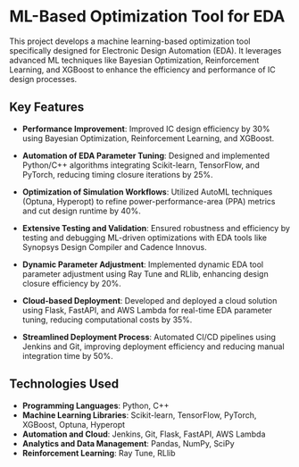 # ML-Based Optimization Tool for EDA

This project develops a machine learning-based optimization tool specifically designed for Electronic Design Automation (EDA). It leverages advanced ML techniques like Bayesian Optimization, Reinforcement Learning, and XGBoost to enhance the efficiency and performance of IC design processes.

## Key Features

- **Performance Improvement**: Improved IC design efficiency by 30% using Bayesian Optimization, Reinforcement Learning, and XGBoost.
  
- **Automation of EDA Parameter Tuning**: Designed and implemented Python/C++ algorithms integrating Scikit-learn, TensorFlow, and PyTorch, reducing timing closure iterations by 25%.
  
- **Optimization of Simulation Workflows**: Utilized AutoML techniques (Optuna, Hyperopt) to refine power-performance-area (PPA) metrics and cut design runtime by 40%.
  
- **Extensive Testing and Validation**: Ensured robustness and efficiency by testing and debugging ML-driven optimizations with EDA tools like Synopsys Design Compiler and Cadence Innovus.
  
- **Dynamic Parameter Adjustment**: Implemented dynamic EDA tool parameter adjustment using Ray Tune and RLlib, enhancing design closure efficiency by 20%.
  
- **Cloud-based Deployment**: Developed and deployed a cloud solution using Flask, FastAPI, and AWS Lambda for real-time EDA parameter tuning, reducing computational costs by 35%.
  
- **Streamlined Deployment Process**: Automated CI/CD pipelines using Jenkins and Git, improving deployment efficiency and reducing manual integration time by 50%.

## Technologies Used

- **Programming Languages**: Python, C++
- **Machine Learning Libraries**: Scikit-learn, TensorFlow, PyTorch, XGBoost, Optuna, Hyperopt
- **Automation and Cloud**: Jenkins, Git, Flask, FastAPI, AWS Lambda
- **Analytics and Data Management**: Pandas, NumPy, SciPy
- **Reinforcement Learning**: Ray Tune, RLlib

